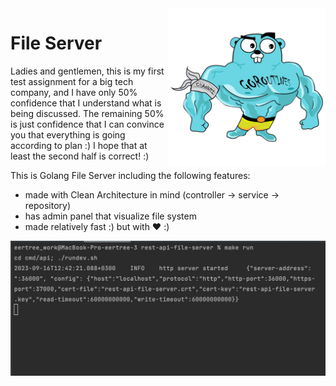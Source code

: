 <img align="right" width="50%" src="./images/big-gopher.png">

# File Server
Ladies and gentlemen, this is my first test assignment for a big tech company, and I have only 50% confidence that I understand what is being discussed. The remaining 50% is just confidence that I can convince you that everything is going according to plan :) I hope that at least the second half is correct! :)

This is Golang File Server including the following features:
*   made with Clean Architecture in mind (controller -> service -> repository)
*   has admin panel that visualize file system
*   made relatively fast :) but with :heart: :)

<img src="./images/make-run.png">
